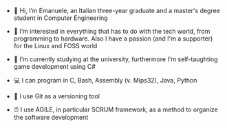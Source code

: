 - 👋 Hi, I’m Emanuele, an Italian three-year graduate and a master's degree student in Computer Engineering

- 👀 I’m interested in everything that has to do with the tech world, from programming to hardware. Also I have a passion (and I'm a supporter) for the Linux and FOSS world
  
- 🌱 I’m currently studying at the university, furthermore I'm self-taughting game development using C#
  
- 💻 I can program in C, Bash, Assembly (v. Mips32), Java, Python
  
- 📀 I use Git as a versioning tool
  
- ⏰ I use AGILE, in particular SCRUM framework, as a method to organize the software development
